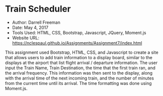 # Train Scheduler

- Author:  Darrell Freeman
- Date: May 4, 2017
- Tools Used:  HTML, CSS, Bootstrap, Javascript, JQuery, Moment.js
- Website URL:  https://nclespaul.github.io/Assignments/Assignment7/index.html

This assignment used Bootstrap, HTML, CSS, and Javascript to create a site that allows users to add train information to a display board, similar to the displays at the airport that list flight arrival / departure information.  The user input the Train Name, Train Destination, the time that the first train ran, and the arrival frequency.  This information was then sent to the display, along with the arrival time of the next incoming train, and the number of minutes from the current time until its arrival.  The time formatting was done using Moment.js.


